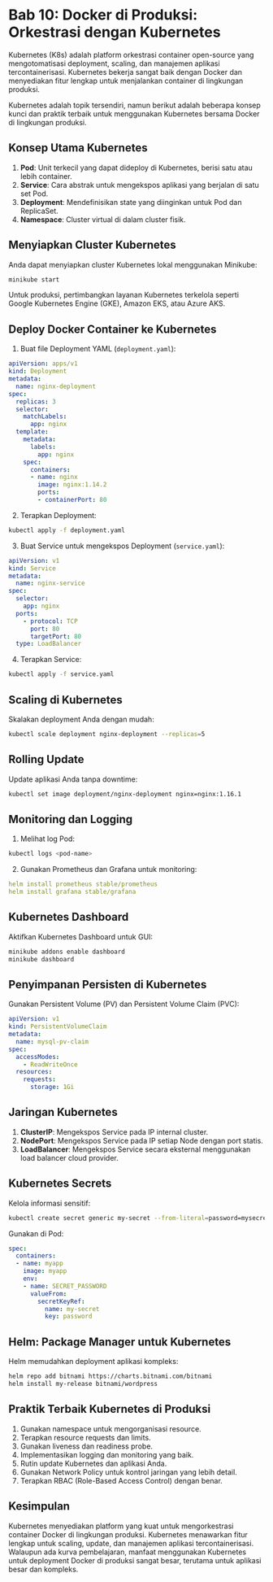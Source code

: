 # Bab 10: Docker di Produksi: Orkestrasi dengan Kubernetes

Kubernetes (K8s) adalah platform orkestrasi container open-source yang mengotomatisasi deployment, scaling, dan manajemen aplikasi tercontainerisasi. Kubernetes bekerja sangat baik dengan Docker dan menyediakan fitur lengkap untuk menjalankan container di lingkungan produksi.

Kubernetes adalah topik tersendiri, namun berikut adalah beberapa konsep kunci dan praktik terbaik untuk menggunakan Kubernetes bersama Docker di lingkungan produksi.

## Konsep Utama Kubernetes

1. **Pod**: Unit terkecil yang dapat dideploy di Kubernetes, berisi satu atau lebih container.
2. **Service**: Cara abstrak untuk mengekspos aplikasi yang berjalan di satu set Pod.
3. **Deployment**: Mendefinisikan state yang diinginkan untuk Pod dan ReplicaSet.
4. **Namespace**: Cluster virtual di dalam cluster fisik.

## Menyiapkan Cluster Kubernetes

Anda dapat menyiapkan cluster Kubernetes lokal menggunakan Minikube:

```bash
minikube start
```

Untuk produksi, pertimbangkan layanan Kubernetes terkelola seperti Google Kubernetes Engine (GKE), Amazon EKS, atau Azure AKS.

## Deploy Docker Container ke Kubernetes

1. Buat file Deployment YAML (`deployment.yaml`):

```yaml
apiVersion: apps/v1
kind: Deployment
metadata:
  name: nginx-deployment
spec:
  replicas: 3
  selector:
    matchLabels:
      app: nginx
  template:
    metadata:
      labels:
        app: nginx
    spec:
      containers:
      - name: nginx
        image: nginx:1.14.2
        ports:
        - containerPort: 80
```

2. Terapkan Deployment:

```bash
kubectl apply -f deployment.yaml
```

3. Buat Service untuk mengekspos Deployment (`service.yaml`):

```yaml
apiVersion: v1
kind: Service
metadata:
  name: nginx-service
spec:
  selector:
    app: nginx
  ports:
    - protocol: TCP
      port: 80
      targetPort: 80
  type: LoadBalancer
```

4. Terapkan Service:

```bash
kubectl apply -f service.yaml
```

## Scaling di Kubernetes

Skalakan deployment Anda dengan mudah:

```bash
kubectl scale deployment nginx-deployment --replicas=5
```

## Rolling Update

Update aplikasi Anda tanpa downtime:

```bash
kubectl set image deployment/nginx-deployment nginx=nginx:1.16.1
```

## Monitoring dan Logging

1. Melihat log Pod:

```bash
kubectl logs <pod-name>
```

2. Gunakan Prometheus dan Grafana untuk monitoring:

```yaml
helm install prometheus stable/prometheus
helm install grafana stable/grafana
```

## Kubernetes Dashboard

Aktifkan Kubernetes Dashboard untuk GUI:

```bash
minikube addons enable dashboard
minikube dashboard
```

## Penyimpanan Persisten di Kubernetes

Gunakan Persistent Volume (PV) dan Persistent Volume Claim (PVC):

```yaml
apiVersion: v1
kind: PersistentVolumeClaim
metadata:
  name: mysql-pv-claim
spec:
  accessModes:
    - ReadWriteOnce
  resources:
    requests:
      storage: 1Gi
```

## Jaringan Kubernetes

1. **ClusterIP**: Mengekspos Service pada IP internal cluster.
2. **NodePort**: Mengekspos Service pada IP setiap Node dengan port statis.
3. **LoadBalancer**: Mengekspos Service secara eksternal menggunakan load balancer cloud provider.

## Kubernetes Secrets

Kelola informasi sensitif:

```bash
kubectl create secret generic my-secret --from-literal=password=mysecretpassword
```

Gunakan di Pod:

```yaml
spec:
  containers:
  - name: myapp
    image: myapp
    env:
    - name: SECRET_PASSWORD
      valueFrom:
        secretKeyRef:
          name: my-secret
          key: password
```

## Helm: Package Manager untuk Kubernetes

Helm memudahkan deployment aplikasi kompleks:

```bash
helm repo add bitnami https://charts.bitnami.com/bitnami
helm install my-release bitnami/wordpress
```

## Praktik Terbaik Kubernetes di Produksi

1. Gunakan namespace untuk mengorganisasi resource.
2. Terapkan resource requests dan limits.
3. Gunakan liveness dan readiness probe.
4. Implementasikan logging dan monitoring yang baik.
5. Rutin update Kubernetes dan aplikasi Anda.
6. Gunakan Network Policy untuk kontrol jaringan yang lebih detail.
7. Terapkan RBAC (Role-Based Access Control) dengan benar.

## Kesimpulan

Kubernetes menyediakan platform yang kuat untuk mengorkestrasi container Docker di lingkungan produksi. Kubernetes menawarkan fitur lengkap untuk scaling, update, dan manajemen aplikasi tercontainerisasi. Walaupun ada kurva pembelajaran, manfaat menggunakan Kubernetes untuk deployment Docker di produksi sangat besar, terutama untuk aplikasi besar dan kompleks.
